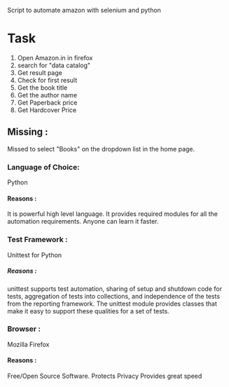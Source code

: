 Script to automate amazon with selenium and python


# Task


1. Open Amazon.in in firefox
2. search for "data catalog"
3. Get result page
4. Check for first result
5. Get the book title
6. Get the author name
7. Get Paperback price
8. Get Hardcover Price


## Missing : 
Missed to select "Books" on the dropdown list in the home page.



### Language of Choice: 
Python

#### Reasons : 
It is powerful high level language. It provides required modules for all the automation requirements. Anyone can learn it faster.


### Test Framework : 
Unittest for Python

##### Reasons : 
unittest supports test automation, sharing of setup and shutdown code for tests, aggregation of tests into collections, and independence of the tests from the reporting framework. The unittest module provides classes that make it easy to support these qualities for a set of tests.


### Browser : 
Mozilla Firefox

#### Reasons :
Free/Open Source Software. 
Protects Privacy
Provides great speed



